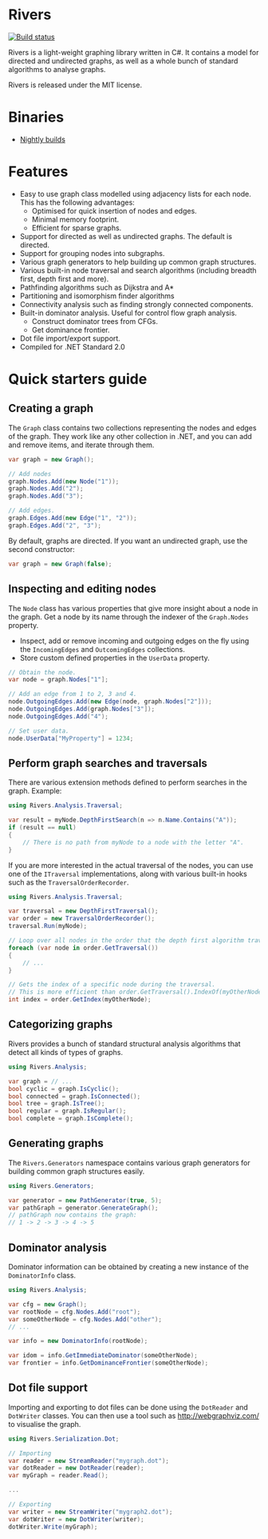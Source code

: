 Rivers
======
[![Build status](https://ci.appveyor.com/api/projects/status/yak3xv2e06jgcg92/branch/master?svg=true)](https://ci.appveyor.com/project/Washi1337/rivers)

Rivers is a light-weight graphing library written in C#. It contains a model for directed and undirected graphs, as well as a whole bunch of standard algorithms to analyse graphs.

Rivers is released under the MIT license.

Binaries
========
- [Nightly builds](https://ci.appveyor.com/project/Washi1337/rivers/build/artifacts)

Features
========
- Easy to use graph class modelled using adjacency lists for each node. This has the following advantages:
    - Optimised for quick insertion of nodes and edges.
    - Minimal memory footprint.
    - Efficient for sparse graphs.
- Support for directed as well as undirected graphs. The default is directed.
- Support for grouping nodes into subgraphs.
- Various graph generators to help building up common graph structures.
- Various built-in node traversal and search algorithms (including breadth first, depth first and more).
- Pathfinding algorithms such as Dijkstra and A*
- Partitioning and isomorphism finder algorithms
- Connectivity analysis such as finding strongly connected components.
- Built-in dominator analysis. Useful for control flow graph analysis.
    - Construct dominator trees from CFGs.
    - Get dominance frontier.
- Dot file import/export support. 
- Compiled for .NET Standard 2.0


Quick starters guide
====================

Creating a graph
----------------

The `Graph` class contains two collections representing the nodes and edges of the graph. They work like any other collection in .NET, and you can add and remove items, and iterate through them.

```csharp
var graph = new Graph();

// Add nodes
graph.Nodes.Add(new Node("1"));
graph.Nodes.Add("2");
graph.Nodes.Add("3");

// Add edges.
graph.Edges.Add(new Edge("1", "2"));
graph.Edges.Add("2", "3");
```

By default, graphs are directed. If you want an undirected graph, use the second constructor:
```csharp
var graph = new Graph(false);
```

Inspecting and editing nodes
----------------------------
The `Node` class has various properties that give more insight about a node in the graph. Get a node by its name through the indexer of the `Graph.Nodes` property.
- Inspect, add or remove incoming and outgoing edges on the fly using the `IncomingEdges` and `OutcomingEdges` collections.
- Store custom defined properties in the `UserData` property.

```csharp
// Obtain the node.
var node = graph.Nodes["1"];

// Add an edge from 1 to 2, 3 and 4.
node.OutgoingEdges.Add(new Edge(node, graph.Nodes["2"]));
node.OutgoingEdges.Add(graph.Nodes["3"]);
node.OutgoingEdges.Add("4");

// Set user data.
node.UserData["MyProperty"] = 1234;
```

Perform graph searches and traversals
-------------------------------------
There are various extension methods defined to perform searches in the graph. Example:

```csharp
using Rivers.Analysis.Traversal;

var result = myNode.DepthFirstSearch(n => n.Name.Contains("A"));
if (result == null) 
{
    // There is no path from myNode to a node with the letter "A".
}
```

If you are more interested in the actual traversal of the nodes, you can use one of the `ITraversal` implementations, along with various built-in hooks such as the `TraversalOrderRecorder`.

```csharp
using Rivers.Analysis.Traversal;

var traversal = new DepthFirstTraversal();
var order = new TraversalOrderRecorder();
traversal.Run(myNode);

// Loop over all nodes in the order that the depth first algorithm traverses the graph.
foreach (var node in order.GetTraversal()) 
{
    // ...
}

// Gets the index of a specific node during the traversal. 
// This is more efficient than order.GetTraversal().IndexOf(myOtherNode).
int index = order.GetIndex(myOtherNode);
```

Categorizing graphs
-------------------
Rivers provides a bunch of standard structural analysis algorithms that detect all kinds of types of graphs.

```csharp
using Rivers.Analysis;

var graph = // ...
bool cyclic = graph.IsCyclic();
bool connected = graph.IsConnected();
bool tree = graph.IsTree();
bool regular = graph.IsRegular();
bool complete = graph.IsComplete();
```

Generating graphs
-----------------
The `Rivers.Generators` namespace contains various graph generators for building common graph structures easily.

```csharp
using Rivers.Generators;

var generator = new PathGenerator(true, 5);
var pathGraph = generator.GenerateGraph();
// pathGraph now contains the graph:
// 1 -> 2 -> 3 -> 4 -> 5
```

Dominator analysis
------------------
Dominator information can be obtained by creating a new instance of the `DominatorInfo` class.

```csharp
using Rivers.Analysis;

var cfg = new Graph();
var rootNode = cfg.Nodes.Add("root");
var someOtherNode = cfg.Nodes.Add("other");
// ...

var info = new DominatorInfo(rootNode);

var idom = info.GetImmediateDominator(someOtherNode);
var frontier = info.GetDominanceFrontier(someOtherNode);
```

Dot file support
----------------
Importing and exporting to dot files can be done using the `DotReader` and `DotWriter` classes. You can then use a tool such as http://webgraphviz.com/ to visualise the graph.

```csharp
using Rivers.Serialization.Dot;

// Importing
var reader = new StreamReader("mygraph.dot");
var dotReader = new DotReader(reader);
var myGraph = reader.Read();

...

// Exporting
var writer = new StreamWriter("mygraph2.dot");
var dotWriter = new DotWriter(writer);
dotWriter.Write(myGraph);
```
